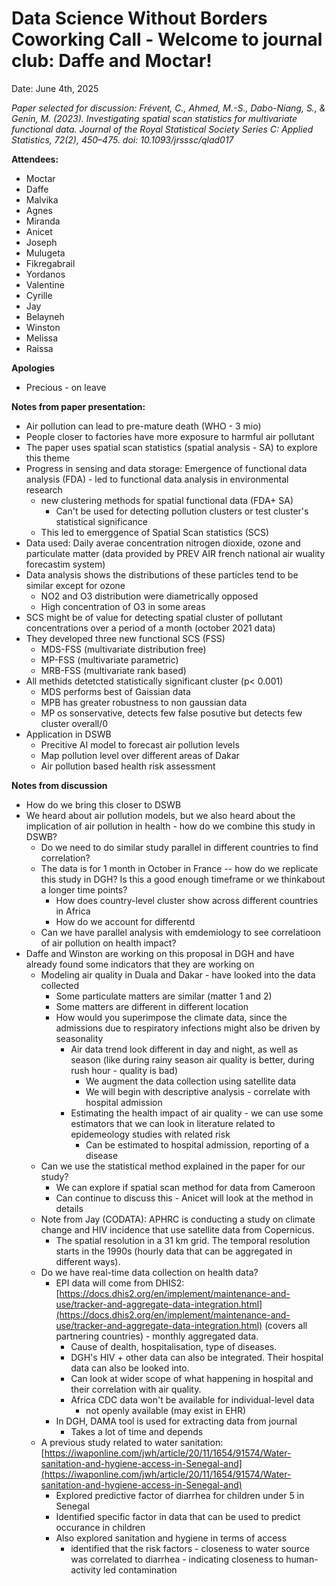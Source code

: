 # Data Science Without Borders Coworking Call - Welcome to journal club: Daffe and Moctar!

Date: June 4th, 2025

_Paper selected for discussion: Frévent, C., Ahmed, M.-S., Dabo-Niang, S., \& Genin, M. (2023). Investigating spatial scan statistics for multivariate functional data. Journal of the Royal Statistical Society Series C: Applied Statistics, 72(2), 450–475. doi: 10.1093/jrsssc/qlad017_

**Attendees:**
   * Moctar
   * Daffe
   * Malvika
   * Agnes
   * Miranda
   * Anicet
   * Joseph
   * Mulugeta
   * Fikregabrail
   * Yordanos
   * Valentine
   * Cyrille
   * Jay
   * Belayneh
   * Winston
   * Melissa
   * Raissa
     
**Apologies**
   * Precious - on leave

**Notes from paper presentation:**

   * Air pollution can lead to pre-mature death (WHO - 3 mio)
   * People closer to factories have more exposure to harmful air pollutant
   * The paper uses spatial scan statistics (spatial analysis - SA) to explore this theme
   * Progress in sensing and data storage: Emergence of functional data analysis (FDA) - led to functional data analysis in environmental research
       * new clustering methods for spatial functional data (FDA+ SA)
           * Can't be used for detecting pollution clusters or test cluster's statistical significance
       * This led to emerggence of Spatial Scan statistics (SCS)
   * Data used: Daily averae concentration nitrogen dioxide, ozone and particulate matter (data provided by PREV AIR french national air wuality forecastim system)
   * Data analysis shows the distributions of these particles tend to be similar except for ozone
       * NO2 and O3 distribution were diametrically opposed
       * High concentration of O3 in some areas
   * SCS might be of value for detecting spatial cluster of pollutant concentrations over a period of a month (october 2021 data)
   * They developed three new functional SCS (FSS)
       * MDS-FSS (multivariate distribution free)
       * MP-FSS (multivariate parametric)
       * MRB-FSS (multivariate rank based)
   * All methids detetcted statistically significant cluster (p< 0.001)
       * MDS performs best of Gaissian data
       * MPB has greater robustness to non gaussian data
       * MP os sonservative, detects few false posutive but detects few cluster overall/0
   * Application in DSWB
       * Precitive AI model to forecast air pollution levels
       * Map pollution level over different areas of Dakar
       * Air pollution based health risk assessment

**Notes from discussion**

   * How do we bring this closer to DSWB
   * We heard about air pollution models, but we also heard about the implication of air pollution in health - how do we combine this study in DSWB?
       * Do we need to do similar study parallel in different countries to find correlation?
       * The data is for 1 month in October in France -- how do we replicate this study in DGH? Is this a good enough timeframe or we thinkabout a longer time points?
           * How does country-level cluster show across different countries in Africa
           * How do we account for differentd
       * Can we have parallel analysis with emdemiology to see correlatioon of air pollution on health impact?
   * Daffe and Winston are working on this proposal in DGH and have already found some indicators that they are working on
       * Modeling air quality in Duala and Dakar - have looked into the data collected
           * Some particulate matters are similar (matter 1 and 2)
           * Some matters are different in different location
           * How would you superimpose the climate data, since the admissions due to respiratory infections might also be driven by seasonality
               * Air data trend look different in day and night, as well as season (like during rainy season air quality is better, during rush hour - quality is bad)
                   * We augment the data collection using satellite data
                   * We will begin with descriptive analysis - correlate with hospital admission
               * Estimating the health impact of air quality - we can use some estimators that we can look in literature related to epidemeology studies with related risk
                   * Can be estimated to hospital admission, reporting of a disease
       * Can we use the statistical method explained in the paper for our study?
           * We can explore if spatial scan method for data from Cameroon
           * Can continue to discuss this - Anicet will look at the method in details
       * Note from Jay (CODATA): APHRC is conducting a study on climate change and HIV incidence that use satellite data from Copernicus.
           * The spatial resolution in a 31 km grid. The temporal resolution starts in the 1990s (hourly data that can be aggregated in different ways).
       * Do we have real-time data collection on health data?
           * EPI data will come from DHIS2: [https://docs.dhis2.org/en/implement/maintenance-and-use/tracker-and-aggregate-data-integration.html](https://docs.dhis2.org/en/implement/maintenance-and-use/tracker-and-aggregate-data-integration.html) (covers all partnering countries) - monthly aggregated data.
               * Cause of dealth, hospitalisation, type of diseases.
               * DGH's HIV + other data can also be integrated. Their hospital data can also be looked into.
               * Can look at wider scope of what happening in hospital and their correlation with air quality.
               * Africa CDC data won't be available for individual-level data
                   * not openly available (may exist in EHR)
           * In DGH, DAMA tool is used for extracting data from journal 
               * Takes a lot of time and depends
       * A previous study related to water sanitation: [https://iwaponline.com/jwh/article/20/11/1654/91574/Water-sanitation-and-hygiene-access-in-Senegal-and](https://iwaponline.com/jwh/article/20/11/1654/91574/Water-sanitation-and-hygiene-access-in-Senegal-and)
           * Explored predictive factor of diarrhea for children under 5 in Senegal 
           * Identified specific factor in data that can be used to predict occurance in children
           * Also explored sanitation and hygiene in terms of access
               * identified that the risk factors - closeness to water source was correlated to diarrhea - indicating closeness to human-activity led contamination
